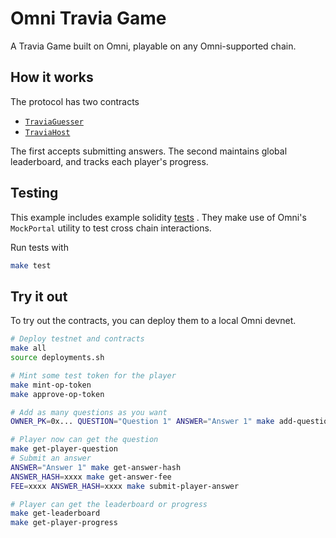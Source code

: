 # Omni Travia Game

A Travia Game built on Omni, playable on any Omni-supported chain.

## How it works

The protocol has two contracts

- [`TraviaGuesser`](./src/TraviaGuesser.sol)
- [`TraviaHost`](./src/TraviaHost.sol)

The first accepts submitting answers. The second maintains global leaderboard, and tracks each player's progress.


## Testing

This example includes example solidity [tests](./test) . They make use of Omni's `MockPortal` utility to test cross chain interactions.

Run tests with

```bash
make test
```

## Try it out

To try out the contracts, you can deploy them to a local Omni devnet.

```bash
# Deploy testnet and contracts
make all
source deployments.sh

# Mint some test token for the player
make mint-op-token
make approve-op-token

# Add as many questions as you want
OWNER_PK=0x... QUESTION="Question 1" ANSWER="Answer 1" make add-question

# Player now can get the question
make get-player-question
# Submit an answer
ANSWER="Answer 1" make get-answer-hash
ANSWER_HASH=xxxx make get-answer-fee
FEE=xxxx ANSWER_HASH=xxxx make submit-player-answer

# Player can get the leaderboard or progress
make get-leaderboard
make get-player-progress
```
